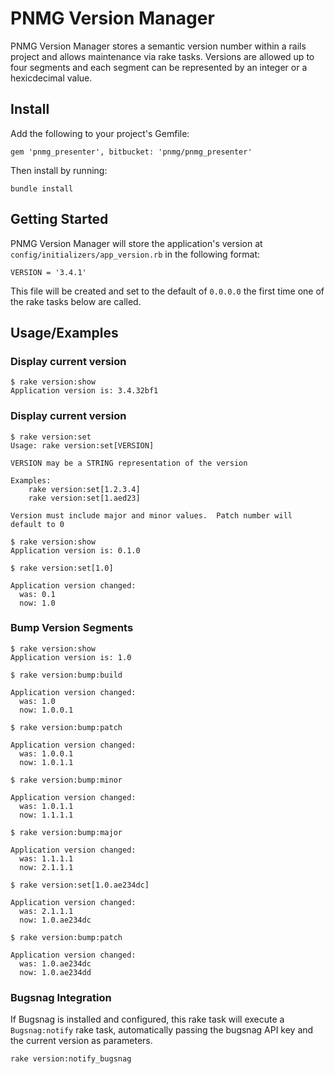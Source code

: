 # PNMG Version Manager

PNMG Version Manager stores a semantic version number within a rails project and allows maintenance via rake tasks.  Versions are allowed up to four segments and each segment can be represented by an integer or a hexicdecimal value.

## Install

Add the following to your project's Gemfile:

    gem 'pnmg_presenter', bitbucket: 'pnmg/pnmg_presenter'

Then install by running:

    bundle install

## Getting Started

PNMG Version Manager will store the application's version at `config/initializers/app_version.rb` in the following format:

    VERSION = '3.4.1'

This file will be created and set to the default of `0.0.0.0` the first time one of the rake tasks below are called.

## Usage/Examples

### Display current version

    $ rake version:show
    Application version is: 3.4.32bf1 

### Display current version

    $ rake version:set
    Usage: rake version:set[VERSION]

    VERSION may be a STRING representation of the version

    Examples:
        rake version:set[1.2.3.4]
        rake version:set[1.aed23]

    Version must include major and minor values.  Patch number will default to 0

    $ rake version:show   
    Application version is: 0.1.0
 
    $ rake version:set[1.0]

    Application version changed:
      was: 0.1
      now: 1.0

### Bump Version Segments

    $ rake version:show   
    Application version is: 1.0
        
    $ rake version:bump:build
    
    Application version changed:
      was: 1.0
      now: 1.0.0.1
    
    $ rake version:bump:patch
    
    Application version changed:
      was: 1.0.0.1
      now: 1.0.1.1
    
    $ rake version:bump:minor
    
    Application version changed:
      was: 1.0.1.1
      now: 1.1.1.1
    
    $ rake version:bump:major
    
    Application version changed:
      was: 1.1.1.1
      now: 2.1.1.1

    $ rake version:set[1.0.ae234dc]

    Application version changed:
      was: 2.1.1.1
      now: 1.0.ae234dc

    $ rake version:bump:patch

    Application version changed:
      was: 1.0.ae234dc
      now: 1.0.ae234dd

### Bugsnag Integration

If Bugsnag is installed and configured, this rake task will execute a `Bugsnag:notify` rake task, automatically passing the bugsnag API key and the current version as parameters.

    rake version:notify_bugsnag